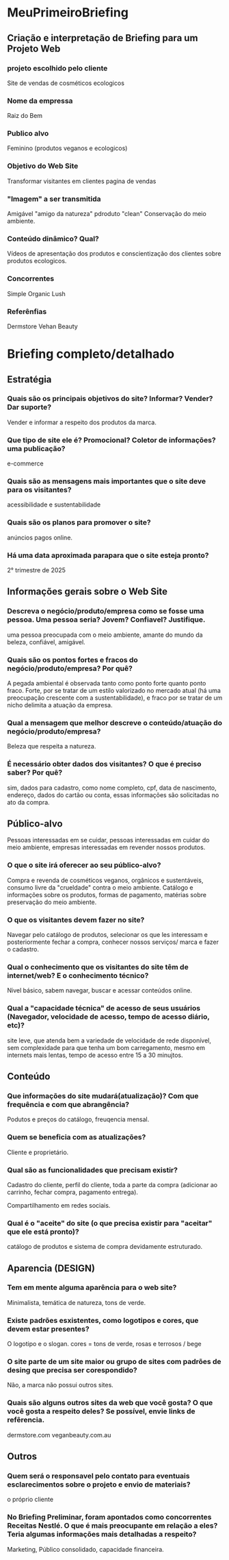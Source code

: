 # MeuPrimeiroBriefing

## Criação e interpretação de Briefing para um Projeto Web

### projeto escolhido pelo cliente

Site de vendas de cosméticos ecologicos

### Nome da empressa

Raiz do Bem

### Publico alvo

Feminino (produtos veganos e ecologicos)

### Objetivo do Web Site

Transformar visitantes em clientes 
pagina de vendas

### "Imagem" a ser transmitida

Amigável "amigo da natureza"
pdroduto "clean"
Conservação do meio ambiente.

### Conteúdo dinâmico? Qual?

Vídeos de apresentação dos produtos e conscientização dos clientes sobre produtos ecologicos.

### Concorrentes

Simple Organic
Lush

### Referênfias

Dermstore
Vehan Beauty


# Briefing completo/detalhado

## Estratégia

### Quais são os principais objetivos do site? Informar? Vender? Dar suporte?

Vender e informar a respeito dos produtos da marca.

### Que tipo de site ele é? Promocional? Coletor de informações? uma publicação?

e-commerce

### Quais são as mensagens mais importantes que o site deve para os visitantes?

acessibilidade e sustentabilidade

### Quais são os planos para promover o site?

anúncios pagos online.

### Há uma data aproximada parapara que o site esteja pronto?

2° trimestre de 2025

## Informações gerais sobre o Web Site

### Descreva o negócio/produto/empresa como se fosse uma pessoa. Uma pessoa seria? Jovem? Confiavel? Justifique.

uma pessoa preocupada com o meio ambiente, amante do mundo da beleza, confiável, amigável.

### Quais são os pontos fortes e fracos do negócio/produto/empresa? Por quê?

A pegada ambiental é observada tanto como ponto forte  quanto ponto fraco. Forte, por se tratar de um estilo valorizado no mercado atual (há uma preocupação crescente com a sustentabilidade), e fraco por se tratar de um nicho delimita a atuação da empresa.

### Qual a mensagem que melhor descreve o conteúdo/atuação do negócio/produto/empresa?

Beleza que respeita a natureza.

### É necessário obter dados dos visitantes? O que é preciso saber? Por quê?

sim, dados para cadastro, como nome completo, cpf, data de nascimento, endereço, dados do cartão ou conta, essas informações são solicitadas no ato da compra.

## Público-alvo

Pessoas interessadas em se cuidar, pessoas interessadas em cuidar do meio ambiente, empresas interessadas em revender nossos produtos.

### O que o site irá oferecer ao seu público-alvo?

Compra e revenda de cosméticos veganos, orgânicos e sustentáveis, consumo livre da "crueldade" contra o meio ambiente. Catálogo e informações sobre os produtos, formas de pagamento, matérias sobre preservação do meio ambiente.

### O que os visitantes devem fazer no site?

Navegar pelo catálogo de produtos, selecionar os que les interessam e posteriormente fechar a compra, conhecer nossos serviços/ marca e fazer o cadastro.

### Qual o conhecimento que os visitantes do site têm de internet/web? E o conhecimento técnico?

Nivel básico, sabem navegar, buscar e acessar conteúdos online.

### Qual a "capacidade técnica" de acesso de seus usuários (Navegador, velocidade de acesso, tempo de acesso diário, etc)?

site leve, que atenda bem a variedade de velocidade de rede disponível, sem complexidade para que tenha um bom carregamento, mesmo em internets mais lentas, tempo de acesso entre 15 a 30 minujtos.
## Conteúdo

### Que informações do site mudará(atualização)? Com que frequência e com que abrangência?

Podutos e preços do catálogo, freuqencia mensal.

### Quem se beneficia com as atualizações?

Cliente e proprietário.

### Qual são as funcionalidades que precisam existir?

Cadastro do cliente, perfil do cliente, toda a parte da compra (adicionar ao carrinho, fechar compra, pagamento entrega).


Compartilhamento em redes sociais.

### Qual é o "aceite" do site (o que precisa existir para "aceitar" que ele está pronto)?

catálogo de produtos e sistema de compra devidamente estruturado.

## Aparencia (DESIGN)

### Tem em mente alguma aparência para o web site?

Minimalista, temática de natureza, tons de verde.

### Existe padrões esxistentes, como logotipos e cores, que devem estar presentes?

O logotipo e o slogan. cores = tons de verde, rosas e terrosos / bege

### O site parte de um site maior ou grupo de sites com padrões de desing que precisa ser corespondido?

Não, a marca não possui outros sites.

### Quais são alguns outros sites da web que você gosta? O que você gosta a respeito deles? Se possível, envie links de refêrencia.

dermstore.com
veganbeauty.com.au

## Outros

### Quem será o responsavel pelo contato para eventuais esclarecimentos sobre o projeto e envio de materiais?

o próprio cliente

### No Briefing Preliminar, foram apontados como concorrentes Receitas Nestlé. O que é mais preocupante em relação a eles? Teria algumas informações mais detalhadas a respeito?

Marketing, Público consolidado, capacidade  financeira.
